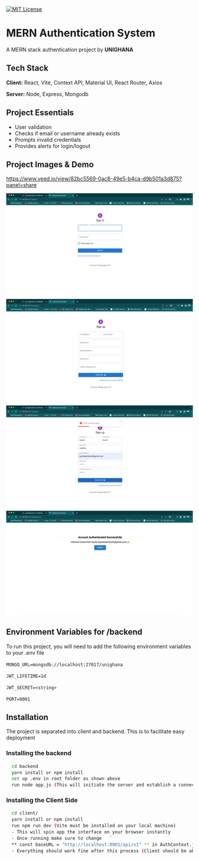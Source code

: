 [![MIT License](https://img.shields.io/badge/License-MIT-green.svg)](https://choosealicense.com/licenses/mit/)

# MERN Authentication System

A MERN stack authentication project by **UNIGHANA**

## Tech Stack

**Client:** React, Vite, Context API, Material UI, React Router, Axios

**Server:** Node, Express, Mongodb

## Project Essentials

- User validation
- Checks if email or username already exists
- Prompts invalid credentials
- Provides alerts for login/logout

## Project Images & Demo

https://www.veed.io/view/82bc5569-0ac8-49e5-b4ca-d9b501a3d875?panel=share

<img src="./app-shots/signin.png">
<img src="./app-shots/signup-screen.png">
<img src="./app-shots/validation.png">
<img src="./app-shots/success-login.png">

## Environment Variables for /backend

To run this project, you will need to add the following environment variables to your .env file

`MONGO_URL=mongodb://localhost:27017/unighana`

`JWT_LIFETIME=1d`

`JWT_SECRET=<string>`

`PORT=8001`

## Installation

The project is separated into client and backend. This is to facilitate easy deployment

### Installing the backend

```bash
  cd backend
  yarn install or npm install
  set up .env in root folder as shown above
  run node app.js (This will initiate the server and establish a connection to your local mongodb once configured correctly)

```

### Installing the Client Side

```bash
  cd client/
  yarn install or npm install
  run npm run dev (Vite must be installed on your local machine)
  - This will spin app the interface on your browser instantly
  - Once running make sure to change   `
  ** const baseURL = "http://localhost:8001/api/v1" ** in AuthContext.js to match your backend port.
  - Everything should work fine after this process (Client should be able to talk to backend now)
```
